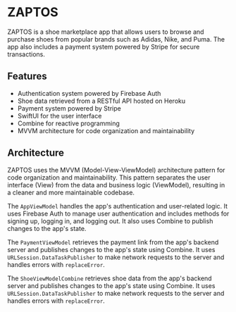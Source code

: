 # ZAPTOS
ZAPTOS is a shoe marketplace app that allows users to browse and purchase shoes from popular brands such as Adidas, Nike, and Puma. The app also includes a payment system powered by Stripe for secure transactions.

## Features

- Authentication system powered by Firebase Auth
- Shoe data retrieved from a RESTful API hosted on Heroku
- Payment system powered by Stripe
- SwiftUI for the user interface
- Combine for reactive programming
- MVVM architecture for code organization and maintainability

## Architecture
ZAPTOS uses the MVVM (Model-View-ViewModel) architecture pattern for code organization and maintainability. This pattern separates the user interface (View) from the data and business logic (ViewModel), resulting in a cleaner and more maintainable codebase.

The `AppViewModel` handles the app's authentication and user-related logic. It uses Firebase Auth to manage user authentication and includes methods for signing up, logging in, and logging out. It also uses Combine to publish changes to the app's state.

The `PaymentViewModel` retrieves the payment link from the app's backend server and publishes changes to the app's state using Combine. It uses `URLSession.DataTaskPublisher` to make network requests to the server and handles errors with `replaceError`.

The `ShoeViewModelCombine` retrieves shoe data from the app's backend server and publishes changes to the app's state using Combine. It uses `URLSession.DataTaskPublisher` to make network requests to the server and handles errors with `replaceError`.
